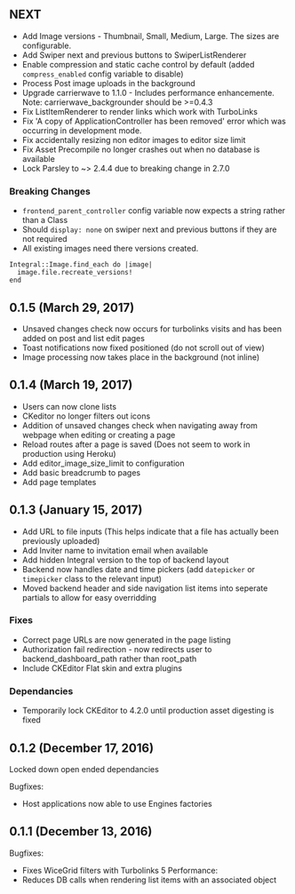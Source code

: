 ## NEXT
- Add Image versions - Thumbnail, Small, Medium, Large. The sizes are configurable.
- Add Swiper next and previous buttons to SwiperListRenderer
- Enable compression and static cache control by default (added `compress_enabled` config variable to disable)
- Process Post image uploads in the background
- Upgrade carrierwave to 1.1.0 - Includes performance enhancemente. Note: carrierwave_backgrounder should be >=0.4.3
- Fix ListItemRenderer to render links which work with TurboLinks
- Fix 'A copy of ApplicationController has been removed' error which was occurring in development mode.
- Fix accidentally resizing non editor images to editor size limit
- Fix Asset Precompile no longer crashes out when no database is available
- Lock Parsley to ~> 2.4.4 due to breaking change in 2.7.0

### Breaking Changes
- ```frontend_parent_controller``` config variable now expects a string rather than a Class
- Should `display: none` on swiper next and previous buttons if they are not required
- All existing images need there versions created.
```
Integral::Image.find_each do |image|
  image.file.recreate_versions!
end
```

## 0.1.5 (March 29, 2017)
- Unsaved changes check now occurs for turbolinks visits and has been added on post and list edit pages
- Toast notifications now fixed positioned (do not scroll out of view)
- Image processing now takes place in the background (not inline)

## 0.1.4 (March 19, 2017)
- Users can now clone lists
- CKeditor no longer filters out icons
- Addition of unsaved changes check when navigating away from webpage when editing or creating a page
- Reload routes after a page is saved (Does not seem to work in production using Heroku)
- Add editor_image_size_limit to configuration
- Add basic breadcrumb to pages
- Add page templates

## 0.1.3 (January 15, 2017)
- Add URL to file inputs (This helps indicate that a file has actually been previously uploaded)
- Add Inviter name to invitation email when available
- Add hidden Integral version to the top of backend layout
- Backend now handles date and time pickers (add `datepicker` or `timepicker` class to the relevant input)
- Moved backend header and side navigation list items into seperate partials to allow for easy overridding
### Fixes
- Correct page URLs are now generated in the page listing
- Authorization fail redirection - now redirects user to backend_dashboard_path rather than root_path
- Include CKEditor Flat skin and extra plugins
### Dependancies
- Temporarily lock CKEditor to 4.2.0 until production asset digesting is fixed

## 0.1.2 (December 17, 2016)
Locked down open ended dependancies

Bugfixes:
  - Host applications now able to use Engines factories

## 0.1.1 (December 13, 2016)

Bugfixes:
  - Fixes WiceGrid filters with Turbolinks 5
Performance:
  - Reduces DB calls when rendering list items with an associated object
